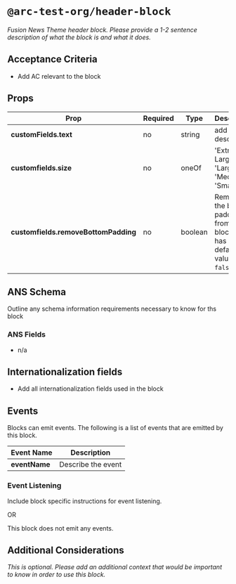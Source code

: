 # `@arc-test-org/header-block`
_Fusion News Theme header block. Please provide a 1-2 sentence description of what the block is and what it does._

## Acceptance Criteria
- Add AC relevant to the block

## Props
| **Prop** | **Required** | **Type** | **Descripton** |
|---|---|---|---|
| **customFields.text** | no | string | add description |
| **customfields.size** | no | oneOf | 'Extra Large', 'Large', 'Medium', 'Small' |
| **customfields.removeBottomPadding** | no | boolean | Removes the bottom padding from the block. It has a default value of `false`. |

## ANS Schema
Outline any schema information requirements necessary to know for ths block

### ANS Fields
- n/a

## Internationalization fields
- Add all internationalization fields used in the block

## Events
Blocks can emit events. The following is a list of events that are emitted by this block.

| **Event Name** | **Description** |
|---|---|
| **eventName** | Describe the event |

### Event Listening
Include block specific instructions for event listening.

OR

This block does not emit any events.

## Additional Considerations
_This is optional. Please add an additional context that would be important to know in order to use this block._
